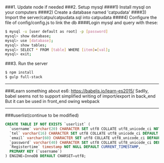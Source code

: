 ###1. Update node if needed
###2. Setup mysql
####1) Install mysql on your computers
####2) Create a database named 'catpudata'
####3) Import the server/catpu/catpudata.sql into catpudata
####4) Configure the file of config/config.js to link the db
####Login mysql and query with these:
```bash
$ mysql -u [user default as root] -p [password]
mysql> show database;
mysql> use [database];
mysql> show tables;
mysql> SELECT * FROM [table] WHERE [item]=[val];
mysql> exit;
```
###3. Run the server
```bash
$ npm install
$ gulp full-stack
```
---
###Learn something about es6:
 https://babeljs.io/learn-es2015/
Sadlly, babel seems not to support simplified writing of import/export in back_end
But it can be used in front_end owing webpack


---
###userlist(continue to be modified)
```sql
CREATE TABLE IF NOT EXISTS `userlist` (
  `username` varchar(20) CHARACTER SET utf8 COLLATE utf8_unicode_ci NOT NULL,
  `tel` varchar(16) CHARACTER SET utf8 COLLATE utf8_unicode_ci DEFAULT NULL,
  `email` varchar(60) CHARACTER SET utf8 COLLATE utf8_unicode_ci DEFAULT NULL,
  `password` varchar(40) CHARACTER SET utf8 COLLATE utf8_unicode_ci DEFAULT NULL,
  `Registertime` timestamp NOT NULL DEFAULT CURRENT_TIMESTAMP,
  PRIMARY KEY (`username`)
) ENGINE=InnoDB DEFAULT CHARSET=utf8;
```